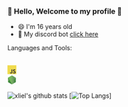 ### 👋 Hello, Welcome to my profile 👋

- 😄 I'm 16 years old
- 🤖 My discord bot [click here](https://top.gg/bot/599408580042424321) 

Languages and Tools:

<code><a target="_blank" rel="noopener noreferrer" href="https://raw.githubusercontent.com/github/explore/80688e429a7d4ef2fca1e82350fe8e3517d3494d/topics/javascript/javascript.png">
<a target="_blank" rel="noopener noreferrer" href="https://raw.githubusercontent.com/github/explore/80688e429a7d4ef2fca1e82350fe8e3517d3494d/topics/html/html.png"><img height="20" src="https://raw.githubusercontent.com/github/explore/80688e429a7d4ef2fca1e82350fe8e3517d3494d/topics/javascript/javascript.png" style="max-width:100%;"></a>
</code>
<img height="20" src="https://raw.githubusercontent.com/github/explore/80688e429a7d4ef2fca1e82350fe8e3517d3494d/topics/nodejs/nodejs.png" style="max-width:100%;"></a></code></p></a></code>

![xliel's github stats](https://github-readme-stats.vercel.app/api?username=xliel&show_icons=true&theme=dark)
[![Top Langs](https://github-readme-stats.vercel.app/api/top-langs/?username=xliel&layout=compact)]
